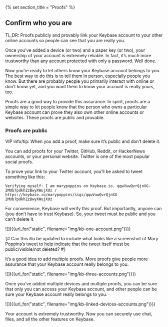 {% set section_title = "Proofs" %}

## Confirm who you are 

TL;DR: Proofs publicly and provably link your Keybase account to your other online accounts so people can see that you are really you.

Once you’ve added a device (or two) and a paper key (or two), your ownership of your account is extremely reliable. In fact, it’s much more trustworthy than any account protected with only a password. Well done.

Now you’re ready to let others know your Keybase account belongs to you. The best way to do this is to tell them in person, especially people you know. But there are probably people you primarily interact with online or don’t know yet, and you want them to know your account is really yours, too.

Proofs are a good way to provide this assurance. In spirit, proofs are a simple way to let people know that the person who owns a particular Keybase account can prove they also own other online accounts or websites. These proofs are public and provable.

### Proofs are public
VIP info/tip: When you add a proof, make sure it’s public and don’t delete it.

You can add proofs for your Twitter, GitHub, Reddit, or HackerNews accounts, or your personal website. Twitter is one of the most popular social proofs. 

To prove your link to your Twitter account, you’ll be asked to tweet something like this:

```
Verifying myself: I am marypoppins on Keybase.io. qqwVuwQvrQjnXG-2MUb7pdkhZzBwyXWujXUz / https://keybase.io/marypoppins/sigs/qqwVuwQvrQjnXG-2MUb7pdkhZzBwyXWujXUz
```

For convenience, Keybase will verify this proof. But importantly, anyone can (you don’t have to trust Keybase). So, your tweet must be public and you can’t delete it.

![]({{url_for("static", filename="img/kb-one-account.png")}})

{# Can this illo be updated to include what looks like a screenshot of Mary Poppins’s tweet to help indicate that the tweet itself must be public/visible/not deleted? #}

It’s a good idea to add multiple proofs. More proofs give people more assurance that your Keybase account really belongs to you.

![]({{url_for("static", filename="img/kb-three-accounts.png")}})

Once you’ve added multiple devices and multiple proofs, you can be sure that only you can access your Keybase account, and other people can be sure your Keybase account really belongs to you.

![]({{url_for("static", filename="img/kb-linked-devices-accounts.png")}})

Your account is extremely trustworthy. Now you can securely use chat, files, and all the other features on Keybase.
